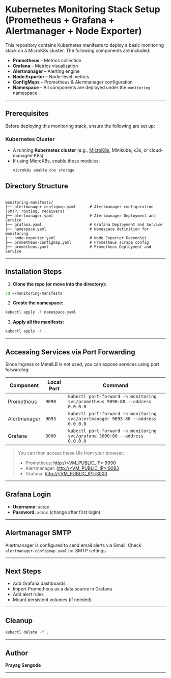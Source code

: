 
# Kubernetes Monitoring Stack Setup (Prometheus + Grafana + Alertmanager + Node Exporter)

This repository contains Kubernetes manifests to deploy a basic monitoring stack on a MicroK8s cluster. The following components are included:

- **Prometheus** – Metrics collection
- **Grafana** – Metrics visualization
- **Alertmanager** – Alerting engine
- **Node Exporter** – Node-level metrics
- **ConfigMaps** – Prometheus & Alertmanager configuration
- **Namespace** – All components are deployed under the `monitoring` namespace

---

##  Prerequisites

Before deploying this monitoring stack, ensure the following are set up:

###  Kubernetes Cluster

- A running **Kubernetes cluster** (e.g., [MicroK8s](https://microk8s.io), Minikube, k3s, or cloud-managed K8s)
- If using MicroK8s, enable these modules:
  ```bash
  microk8s enable dns storage

##  Directory Structure

```

monitoring-manifests/
├── alertmanager-configmap.yaml      # Alertmanager configuration (SMTP, routing, receivers)
├── alertmanager.yaml                # Alertmanager Deployment and Service
├── grafana.yaml                     # Grafana Deployment and Service
├── namespace.yaml                   # Namespace definition for monitoring
├── node-exporter.yaml               # Node Exporter DaemonSet
├── prometheus-configmap.yaml        # Prometheus scrape config
├── prometheus.yaml                  # Prometheus Deployment and Service

````

---

##  Installation Steps

1. **Clone the repo (or move into the directory):**

```bash
cd ~/monitoring-manifests
````

2. **Create the namespace:**

```bash
kubectl apply -f namespace.yaml
```

3. **Apply all the manifests:**

```bash
kubectl apply -f .
```

---

##  Accessing Services via Port Forwarding

Since Ingress or MetalLB is not used, you can expose services using port forwarding:

| Component    | Local Port | Command                                                                         |
| ------------ | ---------- | ------------------------------------------------------------------------------- |
| Prometheus   | `9090`     | `kubectl port-forward -n monitoring svc/prometheus 9090:80 --address 0.0.0.0`   |
| Alertmanager | `9093`     | `kubectl port-forward -n monitoring svc/alertmanager 9093:80 --address 0.0.0.0` |
| Grafana      | `3000`     | `kubectl port-forward -n monitoring svc/grafana 3000:80 --address 0.0.0.0`      |

> You can then access these UIs from your browser:
>
> * Prometheus: [http://\<VM\_PUBLIC\_IP>:9090](http://<VM_PUBLIC_IP>:9090)
> * Alertmanager: [http://\<VM\_PUBLIC\_IP>:9093](http://<VM_PUBLIC_IP>:9093)
> * Grafana: [http://\<VM\_PUBLIC\_IP>:3000](http://<VM_PUBLIC_IP>:3000)

---

##  Grafana Login

* **Username:** `admin`
* **Password:** `admin` (change after first login)

---

##  Alertmanager SMTP

Alertmanager is configured to send email alerts via Gmail. Check `alertmanager-configmap.yaml` for SMTP settings.

---

##  Next Steps

* Add Grafana dashboards
* Import Prometheus as a data source in Grafana
* Add alert rules
* Mount persistent volumes (if needed)

---

##  Cleanup

```bash
kubectl delete -f .
```

---

## Author

**Prayag Sangode**

---

```
